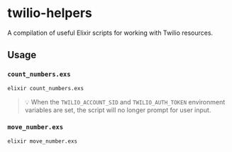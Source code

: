 # twilio-helpers

A compilation of useful Elixir scripts for working with Twilio resources.

## Usage

### `count_numbers.exs`

```sh
elixir count_numbers.exs
```

> 💡 When the `TWILIO_ACCOUNT_SID` and `TWILIO_AUTH_TOKEN` environment variables are set, the script will no longer prompt for user input.

### `move_number.exs`

```sh
elixir move_number.exs
```
